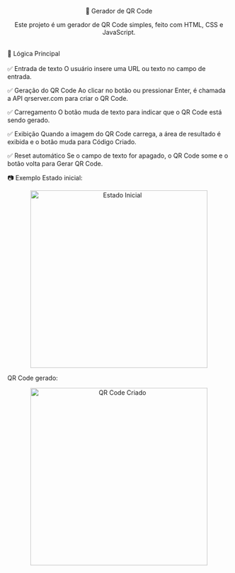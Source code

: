 <p align="center"> 📌 Gerador de QR Code </p>
<p align="center" >Este projeto é um gerador de QR Code simples, feito com HTML, CSS e JavaScript.</p>

</br>🧩 Lógica Principal</br>
</br>✅ Entrada de texto
O usuário insere uma URL ou texto no campo de entrada.

✅ Geração do QR Code
Ao clicar no botão ou pressionar Enter, é chamada a API qrserver.com para criar o QR Code.

✅ Carregamento
O botão muda de texto para indicar que o QR Code está sendo gerado.

✅ Exibição
Quando a imagem do QR Code carrega, a área de resultado é exibida e o botão muda para Código Criado.

✅ Reset automático
Se o campo de texto for apagado, o QR Code some e o botão volta para Gerar QR Code.

📷 Exemplo
Estado inicial:

<p align="center"> <img src="https://github.com/user-attachments/assets/720537cf-0287-4a50-a550-be69c9806a25" alt="Estado Inicial" width="400"/> </p>
QR Code gerado:

<p align="center"> <img src="https://github.com/user-attachments/assets/ba095ad2-c620-457b-89dd-6ae722bd31ef" alt="QR Code Criado" width="400"/> </p>
